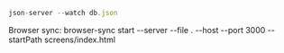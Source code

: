 ```js
json-server --watch db.json
```

Browser sync: browser-sync start --server --file . --host --port 3000 --startPath screens/index.html
